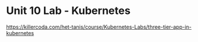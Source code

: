 # Unit 10 Lab - Kubernetes

https://killercoda.com/het-tanis/course/Kubernetes-Labs/three-tier-app-in-kubernetes